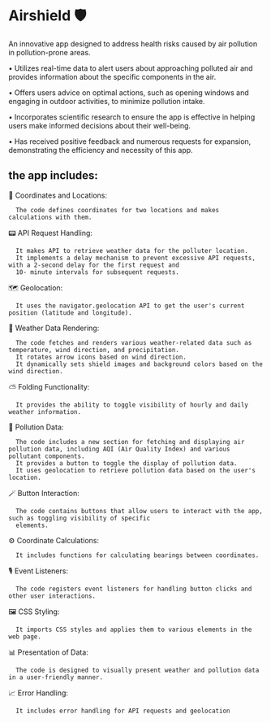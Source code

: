 # Airshield 🛡️ 



An innovative app designed to address health risks caused by air pollution in pollution-prone areas.

• Utilizes real-time data to alert users about approaching polluted air and provides information about the specific components in the air.

• Offers users advice on optimal actions, such as opening windows and engaging in outdoor activities, to minimize pollution intake.

• Incorporates scientific research to ensure the app is effective in helping users make informed decisions about their well-being.

• Has received positive feedback and numerous requests for expansion, demonstrating the efficiency and necessity of this app.


## the app includes:

📍 Coordinates and Locations:

      The code defines coordinates for two locations and makes calculations with them.

📟 API Request Handling:

      It makes API to retrieve weather data for the polluter location.
      It implements a delay mechanism to prevent excessive API requests, with a 2-second delay for the first request and 
      10- minute intervals for subsequent requests.


🗺️ Geolocation:

      It uses the navigator.geolocation API to get the user's current position (latitude and longitude).

📡 Weather Data Rendering:

      The code fetches and renders various weather-related data such as temperature, wind direction, and precipitation.
      It rotates arrow icons based on wind direction.
      It dynamically sets shield images and background colors based on the wind direction.

⛅️ Folding Functionality:

      It provides the ability to toggle visibility of hourly and daily weather information.

🩻 Pollution Data:

      The code includes a new section for fetching and displaying air pollution data, including AQI (Air Quality Index) and various pollutant components.
      It provides a button to toggle the display of pollution data.
      It uses geolocation to retrieve pollution data based on the user's location.

🪄 Button Interaction:

      The code contains buttons that allow users to interact with the app, such as toggling visibility of specific      
      elements.

⚙️ Coordinate Calculations:

      It includes functions for calculating bearings between coordinates.

🎙️ Event Listeners:

      The code registers event listeners for handling button clicks and other user interactions.

🖼️ CSS Styling:

      It imports CSS styles and applies them to various elements in the web page.

📊 Presentation of Data:

      The code is designed to visually present weather and pollution data in a user-friendly manner.

📈 Error Handling:

      It includes error handling for API requests and geolocation
